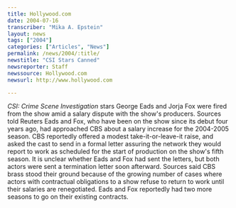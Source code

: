 ```yaml
---
title: Hollywood.com
date: 2004-07-16
transcriber: "Mika A. Epstein"
layout: news
tags: ["2004"]
categories: ["Articles", "News"]
permalink: /news/2004/:title/
newstitle: "CSI Stars Canned"
newsreporter: Staff
newssource: Hollywood.com
newsurl: http://www.hollywood.com

---
```


*CSI: Crime Scene Investigation* stars George Eads and Jorja Fox were fired from the show amid a salary dispute with the show's producers. Sources told Reuters Eads and Fox, who have been on the show since its debut four years ago, had approached CBS about a salary increase for the 2004-2005 season. CBS reportedly offered a modest take-it-or-leave-it raise, and asked the cast to send in a formal letter assuring the network they would report to work as scheduled for the start of production on the show's fifth season. It is unclear whether Eads and Fox had sent the letters, but both actors were sent a termination letter soon afterward. Sources said CBS brass stood their ground because of the growing number of cases where actors with contractual obligations to a show refuse to return to work until their salaries are renegotiated. Eads and Fox reportedly had two more seasons to go on their existing contracts.
